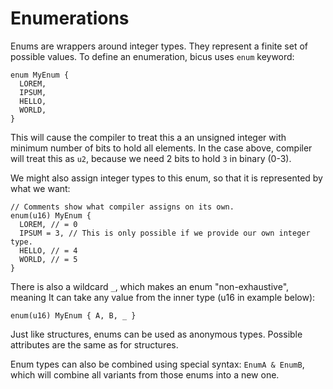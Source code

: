 # Enumerations
Enums are wrappers around integer types. They represent a finite set of possible values.
To define an enumeration, bicus uses `enum` keyword:
```
enum MyEnum {
  LOREM,
  IPSUM,
  HELLO,
  WORLD,
}
```
This will cause the compiler to treat this a an unsigned integer with minimum number of bits to hold all elements.
In the case above, compiler will treat this as `u2`, because we need 2 bits to hold `3` in binary (0-3).

We might also assign integer types to this enum, so that it is represented by what we want:
```
// Comments show what compiler assigns on its own.
enum(u16) MyEnum {
  LOREM, // = 0
  IPSUM = 3, // This is only possible if we provide our own integer type.
  HELLO, // = 4
  WORLD, // = 5
}
```

There is also a wildcard `_`, which makes an enum "non-exhaustive", meaning It can take any value from the inner type (u16 in example below):
```
enum(u16) MyEnum { A, B, _ }
```

Just like structures, enums can be used as anonymous types.
Possible attributes are the same as for structures.

Enum types can also be combined using special syntax: `EnumA & EnumB`, which will combine all variants from those enums into a new one.
